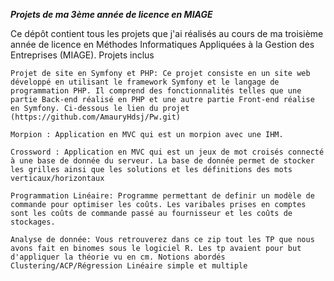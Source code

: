 ***Projets de ma 3ème année de licence en MIAGE***

Ce dépôt contient tous les projets que j'ai réalisés au cours de ma troisième année de licence en Méthodes Informatiques Appliquées à la Gestion des Entreprises (MIAGE).
Projets inclus

    Projet de site en Symfony et PHP: Ce projet consiste en un site web développé en utilisant le framework Symfony et le langage de programmation PHP. Il comprend des fonctionnalités telles que une partie Back-end réalisé en PHP et une autre partie Front-end réalise en Symfony. Ci-dessous le lien du projet (https://github.com/AmauryHdsj/Pw.git)

    Morpion : Application en MVC qui est un morpion avec une IHM.

    Crossword : Application en MVC qui est un jeux de mot croisés connecté à une base de donnée du serveur. La base de donnée permet de stocker les grilles ainsi que les solutions et les définitions des mots verticaux/horizontaux

    Programmation Linéaire: Programme permettant de definir un modèle de commande pour optimiser les coûts. Les varibales prises en comptes sont les coûts de commande passé au fournisseur et les coûts de stockages.

    Analyse de donnée: Vous retrouverez dans ce zip tout les TP que nous avons fait en binomes sous le logiciel R. Les tp avaient pour but d'appliquer la théorie vu en cm. Notions abordés Clustering/ACP/Régression Linéaire simple et multiple
